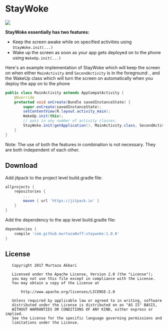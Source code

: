 # StayWoke

[![](https://jitpack.io/v/murtaza0xff/staywoke.svg)](https://jitpack.io/#murtaza0xff/staywoke)

**StayWoke essentially has two features:**

 - Keep the screen awake while on specified activities
 using `StayWoke.init(...)`
 - Wake up the screen as soon as your app gets deployed
  on to the phone using `WakeUp.init(...)`

Here's an example implementation of StayWoke which will keep the screen
on when either `MainActivity` and `SecondActivity` is in the foreground: , and the WakeUp class which will turn the screen on automatically when you deploy the app on to the phone

```java
public class MainActivity extends AppCompatActivity {
    @Override
    protected void onCreate(Bundle savedInstanceState) {
        super.onCreate(savedInstanceState);
        setContentView(R.layout.activity_main);
        WakeUp.init(this);
        // pass in any number of activity classes.
        StayWoke.init(getApplication(), MainActivity.class, SecondActivity.class);
    }
}
```

Note: The use of both the features in combination is not necessary.
They are both independent of each other.

## Download

Add jitpack to the project level build.gradle file:

```groovy
allprojects {
    repositories {
        ...
        maven { url 'https://jitpack.io' }
    }
}
```

Add the dependency to the app level build.gradle file:

```groovy
dependencies {
    compile 'com.github.murtaza0xff:staywoke:1.0.0'
}
```

## License

       Copyright 2017 Murtaza Akbari

       Licensed under the Apache License, Version 2.0 (the "License");
       you may not use this file except in compliance with the License.
       You may obtain a copy of the License at

           http://www.apache.org/licenses/LICENSE-2.0

       Unless required by applicable law or agreed to in writing, software
       distributed under the License is distributed on an "AS IS" BASIS,
       WITHOUT WARRANTIES OR CONDITIONS OF ANY KIND, either express or implied.
       See the License for the specific language governing permissions and
       limitations under the License.